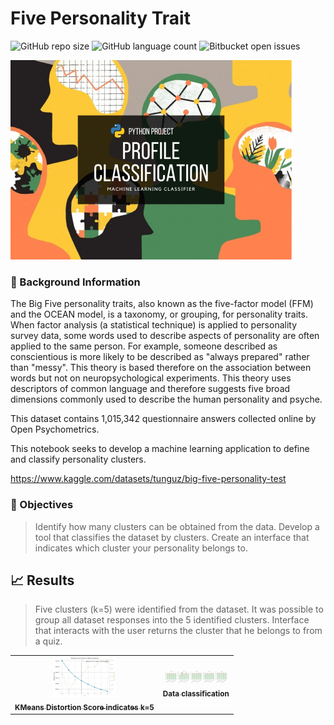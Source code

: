 # Five Personality Trait

<!---Esses são exemplos. Veja https://shields.io para outras pessoas ou para personalizar este conjunto de escudos. Você pode querer incluir dependências, status do projeto e informações de licença aqui--->

![GitHub repo size](https://img.shields.io/badge/REPO%20SIZE-700kb-green)
![GitHub language count](https://img.shields.io/badge/LANGUAGES-1-green)
![Bitbucket open issues](https://img.shields.io/badge/OPEN%20ISSUES-NO%20ISSUES-green)

<img src="project-image.png" alt=" ">


### :speech_balloon: Background Information

The Big Five personality traits, also known as the five-factor model (FFM) and the OCEAN model, is a taxonomy, or grouping, for personality traits. When factor analysis (a statistical technique) is applied to personality survey data, some words used to describe aspects of personality are often applied to the same person. For example, someone described as conscientious is more likely to be described as "always prepared" rather than "messy". This theory is based therefore on the association between words but not on neuropsychological experiments. This theory uses descriptors of common language and therefore suggests five broad dimensions commonly used to describe the human personality and psyche.

This dataset contains 1,015,342 questionnaire answers collected online by Open Psychometrics.

This notebook seeks to develop a machine learning application to define and classify personality clusters.

https://www.kaggle.com/datasets/tunguz/big-five-personality-test

### :rocket: Objectives

> Identify how many clusters can be obtained from the data.
> Develop a tool that classifies the dataset by clusters.
> Create an interface that indicates which cluster your personality belongs to.

## :chart_with_upwards_trend: Results

> Five clusters (k=5) were identified from the dataset.
> It was possible to group all dataset responses into the 5 identified clusters.
> Interface that interacts with the user returns the cluster that he belongs to from a quiz.
<!--## :bar_chart: Images-->
<table>
  <tr>
    <td align="center">
      <a href="image-1.png">
        <img src="image-1.png" width="100px;" alt=" "/><br>
        <sub>
          <b>KMeans Distortion Score indicates k=5</b>
        </sub>
      </a>
    </td>
    <td align="center">
      <a href="image-2.png">
        <img src="image-2.png" width="100px;" alt=" "/><br>
        <sub>
          <b>Data classification</b>
        </sub>
      </a>
    </td>
</table>
